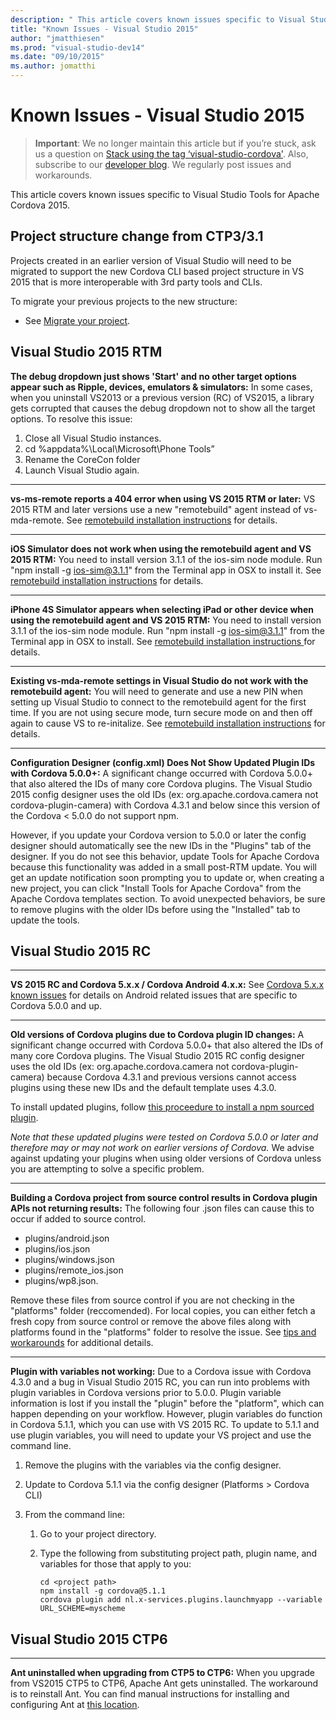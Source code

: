 ```yaml
--- 
description: " This article covers known issues specific to Visual Studio Tools for Apache Cordova 2015."
title: "Known Issues - Visual Studio 2015"
author: "jmatthiesen"
ms.prod: "visual-studio-dev14"
ms.date: "09/10/2015"
ms.author: jomatthi
--- 
```


# <strong>Known Issues - Visual Studio 2015</strong>

> **Important**: We no longer maintain this article but if you’re stuck, ask us a question on [Stack using the tag ‘visual-studio-cordova'](http://stackoverflow.com/questions/tagged/visual-studio-cordova). Also, subscribe to our [developer blog](http://microsoft.github.io/vstacoblog/). We regularly post issues and workarounds.

This article covers known issues specific to Visual Studio Tools for Apache Cordova 2015.

## <strong>Project structure change from CTP3/3.1</strong>

Projects created in an earlier version of Visual Studio will need to be migrated to support the new Cordova CLI based project structure in VS 2015 that is more interoperable with 3rd party tools and CLIs.

To migrate your previous projects to the new structure:

* See [Migrate your project](../first-steps/migrate-to-vs2015.md).

## Visual Studio 2015 RTM
**The debug dropdown just shows 'Start' and no other target options appear such as Ripple, devices, emulators & simulators:**
In some cases, when you uninstall VS2013 or a previous version (RC) of VS2015, a library gets corrupted that causes the debug dropdown not to show all the target options. To resolve this issue:

1. Close all Visual Studio instances.
2. cd %appdata%\Local\Microsoft\Phone Tools”
3. Rename the CoreCon folder
4. Launch Visual Studio again.

--- --- --- -
**vs-ms-remote reports a 404 error when using VS 2015 RTM or later:** VS 2015 RTM and later versions use a new "remotebuild" agent instead of vs-mda-remote. See [remotebuild installation instructions](https://go.microsoft.com/fwlink/?LinkID=533745) for details.

--- --- --- -
**iOS Simulator does not work when using the remotebuild agent and VS 2015 RTM:** You need to install version 3.1.1 of the ios-sim node module. Run "npm install -g ios-sim@3.1.1" from the Terminal app in OSX to install it. See [remotebuild installation instructions](https://go.microsoft.com/fwlink/?LinkID=533745) for details.

--- --- --- -
**iPhone 4S Simulator appears when selecting iPad or other device when using the remotebuild agent and VS 2015 RTM:** You need to install version 3.1.1 of the ios-sim node module. Run "npm install -g ios-sim@3.1.1" from the Terminal app in OSX to install. See [remotebuild installation instructions ](https://go.microsoft.com/fwlink/?LinkID=533745) for details.

--- --- --- -
**Existing vs-mda-remote settings in Visual Studio do not work with the remotebuild agent:** You will need to generate and use a new PIN when setting up Visual Studio to connect to the remotebuild agent for the first time. If you are not using secure mode, turn secure mode on and then off again to cause VS to re-initalize. See [remotebuild installation instructions](https://go.microsoft.com/fwlink/?LinkID=533745) for details.

--- --- --- -
**Configuration Designer (config.xml) Does Not Show Updated Plugin IDs with Cordova 5.0.0+:** A significant change occurred with Cordova 5.0.0+ that also altered the IDs of many core Cordova plugins. The Visual Studio 2015 config designer uses the old IDs (ex: org.apache.cordova.camera not cordova-plugin-camera) with Cordova 4.3.1 and below since this version of the Cordova < 5.0.0 do not support npm.

However, if you update your Cordova version to 5.0.0 or later the config designer should automatically see the new IDs in the "Plugins" tab of the designer. If you do not see this behavior, update Tools for Apache Cordova because this functionality was added in a small post-RTM update. You will get an update notification soon prompting you to update or, when creating a new project, you can click "Install Tools for Apache Cordova" from the Apache Cordova templates section. To avoid unexpected behaviors, be sure to remove plugins with the older IDs before using the "Installed" tab to update the tools.

## Visual Studio 2015 RC
--- --- --- -
**VS 2015 RC and Cordova 5.x.x / Cordova Android 4.x.x:** See [Cordova 5.x.x known issues](known-issues-cordova5.md) for details on Android related issues that are specific to Cordova 5.0.0 and up.

--- --- --- -
**Old versions of Cordova plugins due to Cordova plugin ID changes:** A significant change occurred with Cordova 5.0.0+ that also altered the IDs of many core Cordova plugins. The Visual Studio 2015 RC config designer uses the old IDs (ex: org.apache.cordova.camera not cordova-plugin-camera) because Cordova 4.3.1 and previous versions cannot access plugins using these new IDs and the default template uses 4.3.0.

To install updated plugins, follow [this proceedure to install a npm sourced plugin](../tips-workarounds/general-tips.md).

*Note that these updated plugins were tested on Cordova 5.0.0 or later and therefore may or may not work on earlier versions of Cordova.* We advise against updating your plugins when using older versions of Cordova unless you are attempting to solve a specific problem.

--- --- --- -
**Building a Cordova project from source control results in Cordova plugin APIs not returning results:** The following four .json files can cause this to occur if added to source control.

- plugins/android.json
- plugins/ios.json
- plugins/windows.json
- plugins/remote_ios.json
- plugins/wp8.json.

Remove these files from source control if you are not checking in the "platforms" folder (reccomended). For local copies, you can either fetch a fresh copy from source control or remove the above files along with platforms found in the "platforms" folder to resolve the issue. See [tips and workarounds](../tips-workarounds/general-tips.md) for additional details.

--- --- --- -
**Plugin with variables not working:** Due to a Cordova issue with Cordova 4.3.0 and a bug in Visual Studio 2015 RC, you can run into problems with plugin variables in Cordova versions prior to 5.0.0. Plugin variable information is lost if you install the "plugin" before the "platform", which can happen depending on your workflow. However, plugin variables do function in Cordova 5.1.1, which you can use with VS 2015 RC. To update to 5.1.1 and use plugin variables, you will need to update your VS project and use the command line.

 1. Remove the plugins with the variables via the config designer.

 2. Update to Cordova 5.1.1 via the config designer (Platforms > Cordova CLI)

 3. From the command line:
	 1. Go to your project directory.
	 2. Type the following from substituting project path, plugin name, and variables for those that apply to you:

	    ~~~~~~~~~~~~~~
        cd <project path>
		npm install -g cordova@5.1.1
        cordova plugin add nl.x-services.plugins.launchmyapp --variable URL_SCHEME=myscheme
	    ~~~~~~~~~~~~~~

## Visual Studio 2015 CTP6
--- --- --- -
**Ant uninstalled when upgrading from CTP5 to CTP6:** When you upgrade from VS2015 CTP5 to CTP6, Apache Ant gets uninstalled. The workaround is to reinstall Ant. You can find manual instructions for installing and configuring Ant at [this location](https://msdn.microsoft.com/library/dn757054.aspx#InstallTools).
